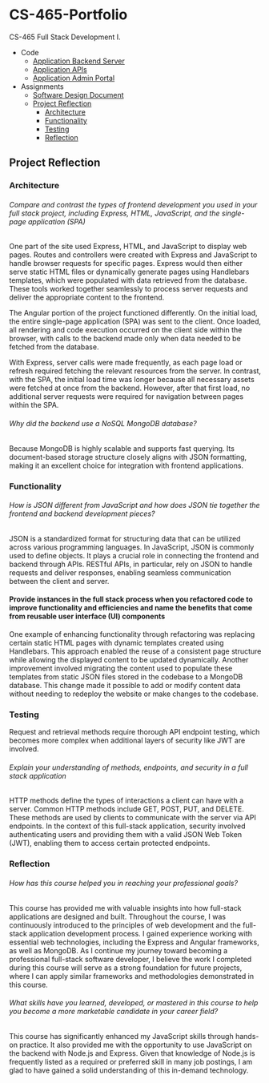 # CS-465-Portfolio
CS-465 Full Stack Development I.

- Code
  - [Application Backend Server](../app_server/)
  - [Application APIs](../app_api/)
  - [Application Admin Portal](../app_admin/)
- Assignments
  - [Software Design Document](Software%20Design%20Document.pdf)
  - [Project Reflection](#project-reflection)
    - [Architecture](#architecture)
    - [Functionality](#functionality)
    - [Testing](#testing)
    - [Reflection](#reflection)

## Project Reflection

### Architecture

###### Compare and contrast the types of frontend development you used in your full stack project, including Express, HTML, JavaScript, and the single-page application (SPA)

One part of the site used Express, HTML, and JavaScript to display web pages. Routes and controllers were created with Express and JavaScript to handle browser requests for specific pages. Express would then either serve static HTML files or dynamically generate pages using Handlebars templates, which were populated with data retrieved from the database. These tools worked together seamlessly to process server requests and deliver the appropriate content to the frontend.

The Angular portion of the project functioned differently. On the initial load, the entire single-page application (SPA) was sent to the client. Once loaded, all rendering and code execution occurred on the client side within the browser, with calls to the backend made only when data needed to be fetched from the database.

With Express, server calls were made frequently, as each page load or refresh required fetching the relevant resources from the server. In contrast, with the SPA, the initial load time was longer because all necessary assets were fetched at once from the backend. However, after that first load, no additional server requests were required for navigation between pages within the SPA.

###### Why did the backend use a NoSQL MongoDB database?

Because MongoDB is highly scalable and supports fast querying. Its document-based storage structure closely aligns with JSON formatting, making it an excellent choice for integration with frontend applications.

### Functionality

###### How is JSON different from JavaScript and how does JSON tie together the frontend and backend development pieces?

JSON is a standardized format for structuring data that can be utilized across various programming languages. In JavaScript, JSON is commonly used to define objects. It plays a crucial role in connecting the frontend and backend through APIs. RESTful APIs, in particular, rely on JSON to handle requests and deliver responses, enabling seamless communication between the client and server.

#### Provide instances in the full stack process when you refactored code to improve functionality and efficiencies and name the benefits that come from reusable user interface (UI) components

One example of enhancing functionality through refactoring was replacing certain static HTML pages with dynamic templates created using Handlebars. This approach enabled the reuse of a consistent page structure while allowing the displayed content to be updated dynamically. Another improvement involved migrating the content used to populate these templates from static JSON files stored in the codebase to a MongoDB database. This change made it possible to add or modify content data without needing to redeploy the website or make changes to the codebase.

### Testing

Request and retrieval methods require thorough API endpoint testing, which becomes more complex when additional layers of security like JWT are involved.

###### Explain your understanding of methods, endpoints, and security in a full stack application

HTTP methods define the types of interactions a client can have with a server. Common HTTP methods include GET, POST, PUT, and DELETE. These methods are used by clients to communicate with the server via API endpoints. In the context of this full-stack application, security involved authenticating users and providing them with a valid JSON Web Token (JWT), enabling them to access certain protected endpoints.

### Reflection

###### How has this course helped you in reaching your professional goals?

This course has provided me with valuable insights into how full-stack applications are designed and built. Throughout the course, I was continuously introduced to the principles of web development and the full-stack application development process. I gained experience working with essential web technologies, including the Express and Angular frameworks, as well as MongoDB. As I continue my journey toward becoming a professional full-stack software developer, I believe the work I completed during this course will serve as a strong foundation for future projects, where I can apply similar frameworks and methodologies demonstrated in this course.  

###### What skills have you learned, developed, or mastered in this course to help you become a more marketable candidate in your career field?

This course has significantly enhanced my JavaScript skills through hands-on practice. It also provided me with the opportunity to use JavaScript on the backend with Node.js and Express. Given that knowledge of Node.js is frequently listed as a required or preferred skill in many job postings, I am glad to have gained a solid understanding of this in-demand technology.

